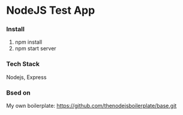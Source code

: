 NodeJS Test App
============

### Install
  1. npm install
  2. npm start server


### Tech Stack
  Nodejs, Express

### Bsed on
  My own boilerplate: https://github.com/thenodejsboilerplate/base.git